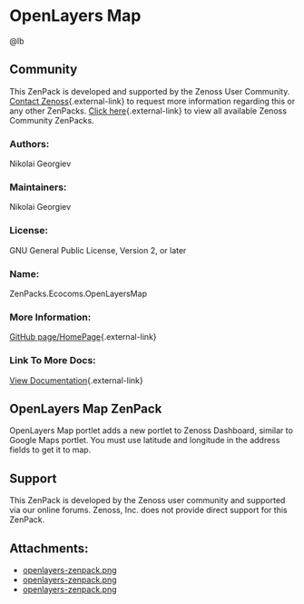 # OpenLayers Map

@lb[](img/zenpack-openlayers-zenpack.png)

## Community

This ZenPack is developed and supported by the Zenoss User Community.
[Contact Zenoss](https://tryit.zenoss.com/zenpack-contact/){.external-link} to
request more information regarding this or any other ZenPacks. [Click here](https://zenoss.com/product/zenpacks?f%5B0%5D=im_field_zenpack_category:1021){.external-link} to
view all available Zenoss Community ZenPacks.

### Authors:

Nikolai Georgiev

### Maintainers:

Nikolai Georgiev

### License:

GNU General Public License, Version 2, or later

### Name:

ZenPacks.Ecocoms.OpenLayersMap

### More Information:

[GitHub page/HomePage](http://community.zenoss.org/docs/DOC-3477){.external-link}

### Link To More Docs:

[View Documentation](http://community.zenoss.org/docs/DOC-3477){.external-link}

## OpenLayers Map ZenPack

OpenLayers Map portlet adds a new portlet to Zenoss Dashboard, similar
to Google Maps portlet. You must use latitude and longitude in the
address fields to get it to map.

## Support

This ZenPack is developed by the Zenoss user community and supported via
our online forums. Zenoss, Inc. does not provide direct support for this
ZenPack.

## Attachments:

-   [openlayers-zenpack.png](img/zenpack-openlayers-zenpack.png)
-   [openlayers-zenpack.png](img/zenpack-openlayers-zenpack.png)
-   [openlayers-zenpack.png](img/zenpack-openlayers-zenpack.png)

